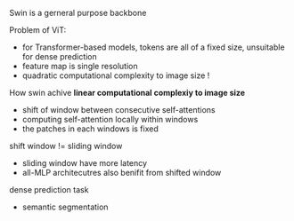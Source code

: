 Swin is a gerneral purpose backbone

Problem of ViT:
* for Transformer-based models, tokens are all of a fixed size, unsuitable for dense prediction
* feature map is single resolution
* quadratic computational complexity to image size !

How swin achive **linear computational complexiy to image size**
* shift of window between consecutive self-attentions
* computing self-attention locally within windows
* the patches in each windows is fixed

shift window != sliding window
* sliding window have more latency
* all-MLP architecutres also benifit from shifted window


dense prediction task
* semantic segmentation